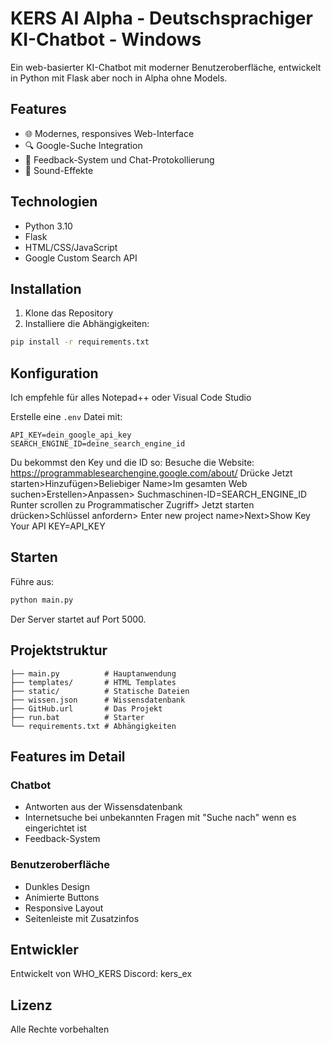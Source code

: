 # KERS AI Alpha - Deutschsprachiger KI-Chatbot - Windows 

Ein web-basierter KI-Chatbot mit moderner Benutzeroberfläche, entwickelt in Python mit Flask aber noch in Alpha ohne Models.

## Features

- 🌐 Modernes, responsives Web-Interface
- 🔍 Google-Suche Integration
- 💾 Feedback-System und Chat-Protokollierung
- 🎵 Sound-Effekte

## Technologien

- Python 3.10
- Flask
- HTML/CSS/JavaScript
- Google Custom Search API

## Installation

1. Klone das Repository
2. Installiere die Abhängigkeiten:
```bash
pip install -r requirements.txt
```

## Konfiguration
Ich empfehle für alles Notepad++ oder Visual Code Studio

Erstelle eine `.env` Datei mit:
```
API_KEY=dein_google_api_key
SEARCH_ENGINE_ID=deine_search_engine_id
 ```
Du bekommst den Key und die ID so:
Besuche die Website: https://programmablesearchengine.google.com/about/
Drücke Jetzt starten>Hinzufügen>Beliebiger Name>Im gesamten Web suchen>Erstellen>Anpassen>
Suchmaschinen-ID=SEARCH_ENGINE_ID
Runter scrollen zu Programmatischer Zugriff> Jetzt starten drücken>Schlüssel anfordern> Enter new project name>Next>Show Key
Your API KEY=API_KEY


## Starten

Führe aus:
```bash
python main.py
```
Der Server startet auf Port 5000.

## Projektstruktur

```
├── main.py          # Hauptanwendung
├── templates/       # HTML Templates
├── static/          # Statische Dateien
├── wissen.json      # Wissensdatenbank
├── GitHub.url       # Das Projekt
├── run.bat          # Starter
└── requirements.txt # Abhängigkeiten
```

## Features im Detail

### Chatbot
- Antworten aus der Wissensdatenbank
- Internetsuche bei unbekannten Fragen mit "Suche nach" wenn es eingerichtet ist
- Feedback-System

### Benutzeroberfläche
- Dunkles Design
- Animierte Buttons
- Responsive Layout
- Seitenleiste mit Zusatzinfos

## Entwickler

Entwickelt von WHO_KERS
Discord: kers_ex

## Lizenz

Alle Rechte vorbehalten
